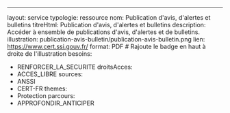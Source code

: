 ---
layout: service
typologie: ressource
nom: Publication d'avis, d'alertes et bulletins
titreHtml: Publication d'avis, d'alertes et bulletins
description: Accéder à ensemble de publications d'avis, d'alertes et de bulletins.
illustration: publication-avis-bulletin/publication-avis-bulletin.png
lien: https://www.cert.ssi.gouv.fr/
format: PDF # Rajoute le badge en haut à droite de l'illustration
besoins:
  - RENFORCER_LA_SECURITE
droitsAcces:
  - ACCES_LIBRE
sources:
  - ANSSI
  - CERT-FR
themes:
  - Protection
parcours:
  - APPROFONDIR_ANTICIPER
